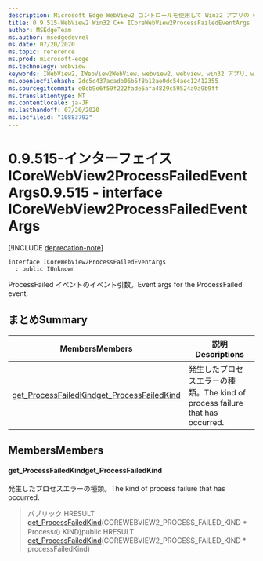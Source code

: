 ```yaml
---
description: Microsoft Edge WebView2 コントロールを使用して Win32 アプリの web コンテンツをホストする
title: 0.9.515-WebView2 Win32 C++ ICoreWebView2ProcessFailedEventArgs
author: MSEdgeTeam
ms.author: msedgedevrel
ms.date: 07/20/2020
ms.topic: reference
ms.prod: microsoft-edge
ms.technology: webview
keywords: IWebView2、IWebView2WebView、webview2、webview、win32 アプリ、win32、edge、ICoreWebView2、ICoreWebView2Controller、browser control、edge html
ms.openlocfilehash: 2dc5c437acadb06b5f8b12ae0dc54aec12412355
ms.sourcegitcommit: e0cb9e6f59f222fade6afa4829c59524a9a9b9ff
ms.translationtype: MT
ms.contentlocale: ja-JP
ms.lasthandoff: 07/20/2020
ms.locfileid: "10883792"
---
```

# <span data-ttu-id="8bd2e-104">0.9.515-インターフェイス ICoreWebView2ProcessFailedEventArgs</span><span class="sxs-lookup"><span data-stu-id="8bd2e-104">0.9.515 - interface ICoreWebView2ProcessFailedEventArgs</span></span> 

[!INCLUDE [deprecation-note](../../includes/deprecation-note.md)]

```
interface ICoreWebView2ProcessFailedEventArgs
  : public IUnknown
```

<span data-ttu-id="8bd2e-105">ProcessFailed イベントのイベント引数。</span><span class="sxs-lookup"><span data-stu-id="8bd2e-105">Event args for the ProcessFailed event.</span></span>

## <span data-ttu-id="8bd2e-106">まとめ</span><span class="sxs-lookup"><span data-stu-id="8bd2e-106">Summary</span></span>

 <span data-ttu-id="8bd2e-107">Members</span><span class="sxs-lookup"><span data-stu-id="8bd2e-107">Members</span></span>                        | <span data-ttu-id="8bd2e-108">説明</span><span class="sxs-lookup"><span data-stu-id="8bd2e-108">Descriptions</span></span>
--------------------------------|---------------------------------------------
[<span data-ttu-id="8bd2e-109">get_ProcessFailedKind</span><span class="sxs-lookup"><span data-stu-id="8bd2e-109">get_ProcessFailedKind</span></span>](#get_processfailedkind) | <span data-ttu-id="8bd2e-110">発生したプロセスエラーの種類。</span><span class="sxs-lookup"><span data-stu-id="8bd2e-110">The kind of process failure that has occurred.</span></span>

## <span data-ttu-id="8bd2e-111">Members</span><span class="sxs-lookup"><span data-stu-id="8bd2e-111">Members</span></span>

#### <span data-ttu-id="8bd2e-112">get_ProcessFailedKind</span><span class="sxs-lookup"><span data-stu-id="8bd2e-112">get_ProcessFailedKind</span></span> 

<span data-ttu-id="8bd2e-113">発生したプロセスエラーの種類。</span><span class="sxs-lookup"><span data-stu-id="8bd2e-113">The kind of process failure that has occurred.</span></span>

> <span data-ttu-id="8bd2e-114">パブリック HRESULT [get_ProcessFailedKind](#get_processfailedkind)(COREWEBVIEW2_PROCESS_FAILED_KIND \* Processの KIND)</span><span class="sxs-lookup"><span data-stu-id="8bd2e-114">public HRESULT [get_ProcessFailedKind](#get_processfailedkind)(COREWEBVIEW2_PROCESS_FAILED_KIND \* processFailedKind)</span></span>

